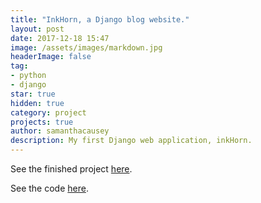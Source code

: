 ```yaml
---
title: "InkHorn, a Django blog website."
layout: post
date: 2017-12-18 15:47
image: /assets/images/markdown.jpg
headerImage: false
tag:
- python
- django
star: true
hidden: true
category: project
projects: true
author: samanthacausey
description: My first Django web application, inkHorn.
---
```


See the finished project [here](https://inkhorn.herokuapp.com/).

See the code [here](https://github.com/scausey/inkhorn).
